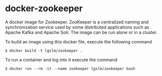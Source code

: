 docker-zookeeper
===============
A docker image for Zookeeper. ZooKeeper is a centralized naming and synchronization service used by some distributed applications
such as Apache Kafka and Apache Solr. The image can be run alone or in a cluster.

To build an image using this docker file, execute the following command

    $ docker build -t lgslm/zookeeper .

To run a container and log into it execute the command
 
    $ docker run --rm -it --name zookeeper lgslm/zookeeper bash

